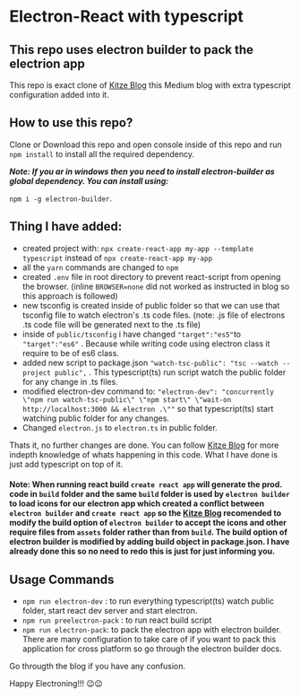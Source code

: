 # Electron-React with typescript 
## This repo uses electron builder to pack the electrion app
  This repo is exact clone of [Kitze Blog](https://medium.com/@kitze/%EF%B8%8F-from-react-to-an-electron-app-ready-for-production-a0468ecb1da3) this Medium blog with extra typescript configuration added into it.
  
  ## How to use this repo?
  Clone or Download this repo and open console inside of this repo and run `npm install` to install all the required dependency.
  
  ***Note: If you ar in windows then you need to install electron-builder as global dependency. You can install using:***
  
  `npm i -g electron-builder`.
  
  ## Thing I have added:
  - created project with: `npx create-react-app my-app --template typescript` instead of `npx create-react-app my-app`
  - all the `yarn` commands are changed to `npm`
  - created `.env` file in root directory to prevent react-script from opening the browser. (inline `BROWSER=none` did not worked as instructed in blog so this approach is followed)
  - new tsconfig is created inside of public folder so that we can use that tsconfig file to watch electron's .ts code files. (note: .js file of electrons .ts code file will be generated next to the .ts file)
  - inside of `public/tsconfig` i have changed `"target":"es5"`to `"target":"es6"` . Because while writing code using electron class it require to be of es6 class.
  - added new script to package.json `"watch-tsc-public": "tsc --watch --project public",` . This typescript(ts) run script watch the public folder for any change in .ts files. 
  - modified electron-dev command to: `"electron-dev": "concurrently \"npm run watch-tsc-public\" \"npm start\" \"wait-on http://localhost:3000 && electron .\""` so that typescript(ts) start watching public folder for any changes.
  - Changed `electron.js` to `electron.ts` in public folder.
 
 Thats it, no further changes are done. You can follow [Kitze Blog](https://medium.com/@kitze/%EF%B8%8F-from-react-to-an-electron-app-ready-for-production-a0468ecb1da3) for more indepth knowledge of whats happening in this code. What I have done is just add typescript on top of it. 
 
 #### Note: When running react build `create react app` will generate the prod. code in `build` folder and the same `build` folder is used by `electron builder` to load icons for our electron app which created a conflict between `electron builder` and `create react app` so the [Kitze Blog](https://medium.com/@kitze/%EF%B8%8F-from-react-to-an-electron-app-ready-for-production-a0468ecb1da3) recomended to modify the build option of `electron builder` to accept the icons and other require files from `assets` folder rather than from `build`. The build option of electron builder is modified by adding build object in package.json. I have already done this so no need to redo this is just for just informing you.
 
 ## Usage Commands
 - `npm run electron-dev` : to run everything typescript(ts) watch public folder, start react dev server and start electron.
 - `npm run preelectron-pack` : to run react build script
 - `npm run electron-pack`: to pack the electron app with electron builder. There are many configuration to take care of if you want to pack this application for cross platform so go through the electron builder docs.

Go througth the blog if you have any confusion.
 
 Happy Electroning!!! 😉😉

